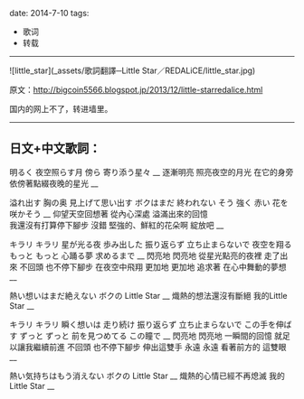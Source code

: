 
date: 2014-7-10
tags: 
- 歌词
- 转载
---

![little_star](_assets/歌詞翻譯─Little Star／REDALiCE/little_star.jpg)

原文：http://bigcoin5566.blogspot.jp/2013/12/little-starredalice.html

国内的网上不了，转进墙里。
<!--more-->

---

## 日文+中文歌詞：

明るく 夜空照らす月
傍ら 寄り添う星々
__
逐漸明亮  照亮夜空的月光
在它的身旁  依傍著點綴夜晚的星光
__

溢れ出す 胸の奥 見上げて思い出す
ボクはまだ 終われない
そう 強く 赤い 花を 咲かそう
__
仰望天空回想著  從內心深處  溢滿出來的回憶  
我還沒有打算停下腳步
沒錯  堅強的、鮮紅的花朵啊  綻放吧
__

キラリ キラリ 星が光る夜 歩み出した
振り返らず 立ち止まらないで
夜空を翔る
もっと もっと 心踊る夢 求めるまで
__
閃亮地  閃亮地  從星光點亮的夜裡  走了出來
不回頭  也不停下腳步
在夜空中飛翔
更加地  更加地  追求著  在心中舞動的夢想
__

熱い想いはまだ絶えない ボクの Little Star
__
熾熱的想法還沒有斷絕  我的Little Star
__

キラリ キラリ 瞬く想いは 走り続け
振り返らず 立ち止まらないで
この手を伸ばす
ずっと ずっと 前を見つめてる この瞳で
__
閃亮地  閃亮地  一瞬間的回憶  就足以讓我繼續前進
不回頭  也不停下腳步
伸出這雙手
永遠  永遠  看著前方的  這雙眼
__

熱い気持ちはもう消えない ボクの Little Star
__
熾熱的心情已經不再熄滅  我的Little Star
__
